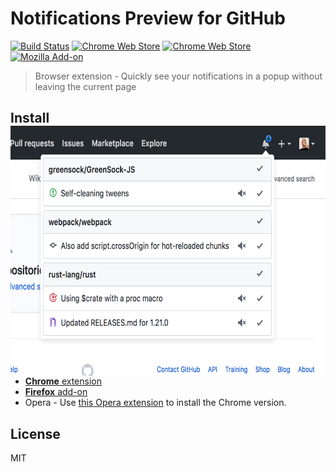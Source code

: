 # Notifications Preview for GitHub 
[![Build Status](https://travis-ci.org/tanmayrajani/notifications-preview-github.svg?branch=master)](https://travis-ci.org/tanmayrajani/notifications-preview-github) [![Chrome Web Store](https://img.shields.io/chrome-web-store/v/kgilejfahkjidpaclkepbdoeioeohfmj.svg)](https://chrome.google.com/webstore/detail/notifications-preview-for/kgilejfahkjidpaclkepbdoeioeohfmj?hl=en&gl=IN) [![Chrome Web Store](https://img.shields.io/chrome-web-store/rating/kgilejfahkjidpaclkepbdoeioeohfmj.svg)](https://chrome.google.com/webstore/detail/notifications-preview-for/kgilejfahkjidpaclkepbdoeioeohfmj?hl=en&gl=IN) [![Mozilla Add-on](https://img.shields.io/amo/v/notifications-preview-github.svg)](https://addons.mozilla.org/en-US/firefox/addon/notifications-preview-github/)






> Browser extension - Quickly see your notifications in a popup without leaving the current page


## Install <img src="media/screenshot.png" align="right" width="640" height="400">

- [**Chrome** extension](https://chrome.google.com/webstore/detail/notifications-preview-for/kgilejfahkjidpaclkepbdoeioeohfmj)
- [**Firefox** add-on](https://addons.mozilla.org/en-US/firefox/addon/notifications-preview-github/)
- Opera - Use [this Opera extension](https://addons.opera.com/en/extensions/details/download-chrome-extension-9/) to install the Chrome version.



## License

MIT
